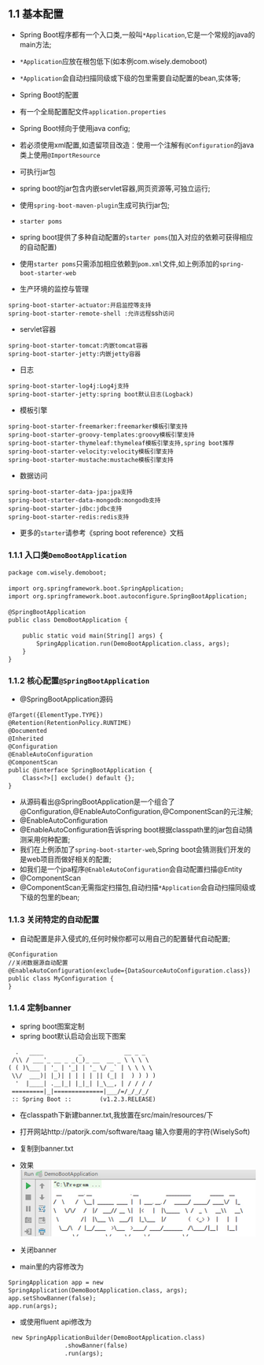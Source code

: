 ## 1.1 基本配置
- Spring Boot程序都有一个入口类,一般叫`*Application`,它是一个常规的java的main方法;
 - `*Application`应放在根包低下(如本例com.wisely.demoboot)
 - `*Application`会自动扫描同级或下级的包里需要自动配置的bean,实体等;

- Spring Boot的配置
 - 有一个全局配置配文件`application.properties`
 - Spring Boot倾向于使用java config;
 - 若必须使用xml配置,如遗留项目改造：使用一个注解有`@Configuration`的java类上使用`@ImportResource`

- 可执行jar包
 - spring boot的jar包含内嵌servlet容器,网页资源等,可独立运行;
 - 使用`spring-boot-maven-plugin`生成可执行jar包;

- `starter poms`
 - spring boot提供了多种自动配置的`starter poms`(加入对应的依赖可获得相应的自动配置)
 - 使用`starter poms`只需添加相应依赖到`pom.xml`文件,如上例添加的`spring-boot-starter-web`

 - 生产环境的监控与管理

 `spring-boot-starter-actuator:开启监控等支持`  
 `spring-boot-starter-remote-shell :允许远程`ssh`访问`  

 - servlet容器

 `spring-boot-starter-tomcat:内嵌tomcat容器`  
 `spring-boot-starter-jetty:内嵌jetty容器`  

 - 日志

 `spring-boot-starter-log4j:Log4j支持`  
 `spring-boot-starter-jetty:spring boot默认日志(Logback)`  

 - 模板引擎

 `spring-boot-starter-freemarker:freemarker模板引擎支持`  
 `spring-boot-starter-groovy-templates:groovy模板引擎支持`  
 `spring-boot-starter-thymeleaf:thymeleaf模板引擎支持,spring boot推荐`  
 `spring-boot-starter-velocity:velocity模板引擎支持`  
 `spring-boot-starter-mustache:mustache模板引擎支持`  

  - 数据访问

 `spring-boot-starter-data-jpa:jpa支持`  
 `spring-boot-starter-data-mongodb:mongodb支持`  
 `spring-boot-starter-jdbc:jdbc支持`  
 `spring-boot-starter-redis:redis支持`  

 - 更多的`starter`请参考《spring boot reference》文档

### 1.1.1 入口类`DemoBootApplication`

```
package com.wisely.demoboot;

import org.springframework.boot.SpringApplication;
import org.springframework.boot.autoconfigure.SpringBootApplication;

@SpringBootApplication
public class DemoBootApplication {

    public static void main(String[] args) {
        SpringApplication.run(DemoBootApplication.class, args);
    }
}

```
### 1.1.2 核心配置`@SpringBootApplication`
- @SpringBootApplication源码
```
@Target({ElementType.TYPE})
@Retention(RetentionPolicy.RUNTIME)
@Documented
@Inherited
@Configuration
@EnableAutoConfiguration
@ComponentScan
public @interface SpringBootApplication {
    Class<?>[] exclude() default {};
}
```
- 从源码看出@SpringBootApplication是一个组合了@Configuration,@EnableAutoConfiguration,@ComponentScan的元注解;
- @EnableAutoConfiguration
 - @EnableAutoConfiguration告诉spring boot根据classpath里的jar包自动猜测采用何种配置;
 - 我们在上例添加了`spring-boot-starter-web`,Spring boot会猜测我们开发的是web项目而做好相关的配置;
 - 如我们是一个jpa程序`@EnableAutoConfiguration`会自动配置扫描@Entity
- @ComponentScan
 - @ComponentScan无需指定扫描包,自动扫描`*Application`会自动扫描同级或下级的包里的bean;

### 1.1.3 关闭特定的自动配置
- 自动配置是非入侵式的,任何时候你都可以用自己的配置替代自动配置;

```
@Configuration
//关闭数据源自动配置
@EnableAutoConfiguration(exclude={DataSourceAutoConfiguration.class})
public class MyConfiguration {
}
```

### 1.1.4 定制banner
- spring boot图案定制
 - spring boot默认启动会出现下图案
```
  .   ____          _            __ _ _
 /\\ / ___'_ __ _ _(_)_ __  __ _ \ \ \ \
( ( )\___ | '_ | '_| | '_ \/ _` | \ \ \ \
 \\/  ___)| |_)| | | | | || (_| |  ) ) ) )
  '  |____| .__|_| |_|_| |_\__, | / / / /
 =========|_|==============|___/=/_/_/_/
 :: Spring Boot ::        (v1.2.3.RELEASE)
```

  - 在classpath下新建banner.txt,我放置在src/main/resources/下
  - 打开网站http://patorjk.com/software/taag 输入你要用的字符(WiselySoft)
  - 复制到banner.txt
  - 效果  
 ![](resources/2-1.jpg)

- 关闭banner
 - main里的内容修改为
```
SpringApplication app = new SpringApplication(DemoBootApplication.class, args);
app.setShowBanner(false);
app.run(args);
```
 - 或使用fluent api修改为
```
 new SpringApplicationBuilder(DemoBootApplication.class)
                .showBanner(false)
                .run(args);
```